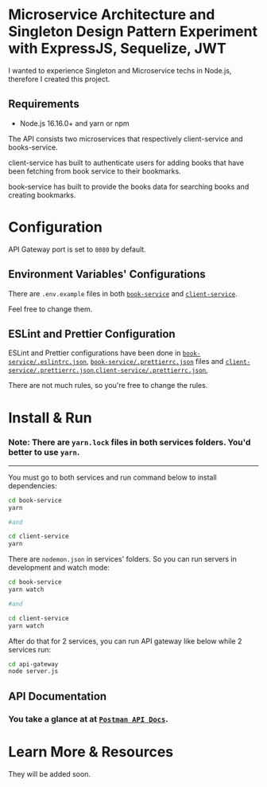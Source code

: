 # Microservice Architecture and Singleton Design Pattern Experiment with ExpressJS, Sequelize, JWT

I wanted to experience Singleton and Microservice techs in Node.js, therefore I created this project.


## Requirements

- Node.js 16.16.0+ and yarn or npm



The API consists two microservices that respectively client-service and books-service.

client-service has built to authenticate users for adding books that have been fetching from book service to their bookmarks.

book-service has built to provide the books data for searching books and creating bookmarks.



# Configuration

API Gateway port is set to `8080` by default.
## Environment Variables' Configurations

There are  `.env.example` files in both [`book-service`](./book-service/.env.example) and [`client-service`](./client-service/.env.example).

Feel free to change them.

## ESLint and Prettier Configuration

ESLint and Prettier configurations have been done in [`book-service/.eslintrc.json`](./book-service/.eslintrc.json), [`book-service/.prettierrc.json`](./book-service.prettierrc.json) files and [`client-service/.prettierrc.json`](./client-service.prettierrc.json),[`client-service/.prettierrc.json`](./client-service.prettierrc.json), 

There are not much rules, so you're free to change the rules.


# Install & Run

### Note: There are `yarn.lock` files in both services folders. You'd better to use `yarn`.

<hr>

You must go to both services and run command below to install dependencies:
```sh
cd book-service
yarn

#and

cd client-service
yarn
```

There are `nodemon.json` in services' folders. So you can run servers in development and watch mode:
```sh
cd book-service
yarn watch

#and

cd client-service
yarn watch
```

After do that for 2 services, you can run API gateway like below while 2 services run:
```sh
cd api-gateway
node server.js
```

## API Documentation

### You take a glance at at [`Postman API Docs`](https://documenter.getpostman.com/view/6383857/VUqoRyqS).



# Learn More & Resources

They will be added soon.
